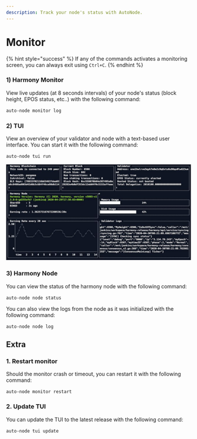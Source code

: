 ```yaml
---
description: Track your node's status with AutoNode.
---
```


# Monitor

{% hint style="success" %}
If any of the commands activates a monitoring screen,  you can always exit using `Ctrl+C`.
{% endhint %}

### **1\) Harmony Monitor**

View live updates \(at 8 seconds intervals\) of your node's status \(block height, EPOS status, etc..\) with the following command:

```bash
auto-node monitor log
```

### 2\) TUI

View an overview of your validator and node with a text-based user interface. You can start it with the following command:

```bash
auto-node tui run
```

![Sample of TUI](../../../../../../.gitbook/assets/image%20%2887%29.png)

### 3\) Harmony Node

You can view the status of the harmony node with the following command:

```text
auto-node node status
```

You can also view the logs from the node as it was initialized with the following command:

```text
auto-node node log
```

## Extra

### 1. Restart monitor

Should the monitor crash or timeout, you can restart it with the following command:

```text
auto-node monitor restart
```

### 2. Update TUI

You can update the TUI to the latest release with the following command:

```text
auto-node tui update
```

